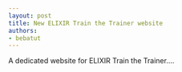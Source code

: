 ```yaml
---
layout: post
title: New ELIXIR Train the Trainer website
authors: 
- bebatut
---
```



A dedicated website for ELIXIR Train the Trainer....